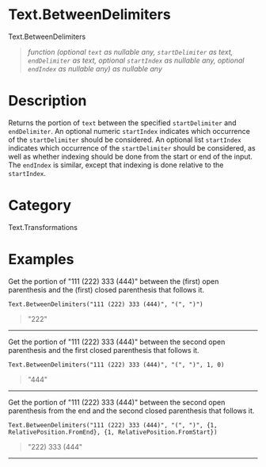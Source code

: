 ﻿# Text.BetweenDelimiters
Text.BetweenDelimiters
> _function (optional <code>text</code> as nullable any, <code>startDelimiter</code> as text, <code>endDelimiter</code> as text, optional <code>startIndex</code> as nullable any, optional <code>endIndex</code> as nullable any) as nullable any_
# Description 
Returns the portion of <code>text</code> between the specified <code>startDelimiter</code> and <code>endDelimiter</code>.
    An optional numeric <code>startIndex</code> indicates which occurrence of the <code>startDelimiter</code> should be considered.
    An optional list <code>startIndex</code> indicates which occurrence of the <code>startDelimiter</code> should be considered, as well as whether indexing should be done from the start or end of the input.
    The <code>endIndex</code> is similar, except that indexing is done relative to the <code>startIndex</code>.
# Category 
Text.Transformations
# Examples 
Get the portion of "111 (222) 333 (444)" between the (first) open parenthesis and the (first) closed parenthesis that follows it.
```
Text.BetweenDelimiters("111 (222) 333 (444)", "(", ")")
```
> "222"
***
Get the portion of "111 (222) 333 (444)" between the second open parenthesis and the first closed parenthesis that follows it.
```
Text.BetweenDelimiters("111 (222) 333 (444)", "(", ")", 1, 0)
```
> "444"
***
Get the portion of "111 (222) 333 (444)" between the second open parenthesis from the end and the second closed parenthesis that follows it.
```
Text.BetweenDelimiters("111 (222) 333 (444)", "(", ")", {1, RelativePosition.FromEnd}, {1, RelativePosition.FromStart})
```
> "222) 333 (444"
***
